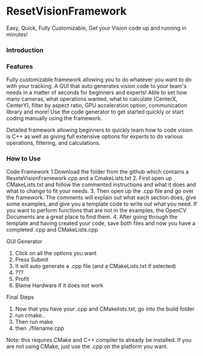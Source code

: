 # ResetVisionFramework
Easy, Quick, Fully Customizable, Get your Vision code up and running in minutes!

### Introduction


### Features
Fully customizable framework allowing you to do whatever you want to do with your tracking. A GUI that auto generates vision code to your team's needs in a matter of seconds for beginners and experts! Able to set how many cameras, what operations wanted, what to calculate (CenterX, CenterY), filter by aspect ratio, GPU acceleration option, communication library and more! Use the code generator to get started quickly or start coding manually using the framework.

Detailed framework allowing beginners to quickly learn how to code vision is C++ as well as giving full extensive options for experts to do various operations, filtering, and calculations.
### How to Use
Code Framework
1.Download the folder from the github which contains a ReseteVisionFramework.cpp and a CmakeLists.txt
2. First open up CMakeLists.txt and follow the commented instructions and what it does and what to change to fit your needs. 
3. Then open up the .cpp file and go over the framework. The comments will explain out what each section does, give some examples, and give you a template code to write out what you need. If you want to perform functions that are not in the examples, the OpenCV Documents are a great place to find them.
4. After going through the template and having created your code, save both files and now you have a completed .cpp and CMakeLists.cpp


GUI Generator
1. Click on all the options you want
2. Press Submit
3. It will auto generate a .cpp file (and a CMakeLists.txt if selected)
4. ???
5. Profit
6. Blame Hardware if it does not work

Final Steps
1. Now that you have your .cpp and CMakelists.txt, go into the build folder
2. run cmake.. 
3. Then run make
4. then ./filename.cpp

Note: this requires CMake and C++ compiler to already be installed. If you are not using CMake, just use the .cpp on the platform you want.




